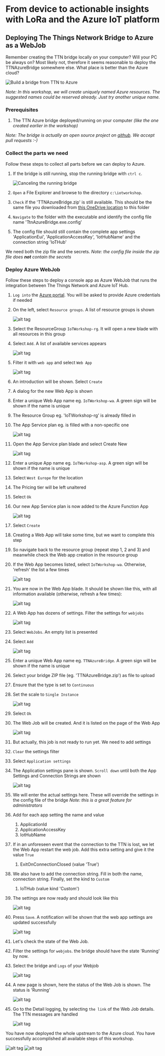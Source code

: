 # From device to actionable insights with LoRa and the Azure IoT platform

## Deploying The Things Network Bridge to Azure as a WebJob

Remember creating the TTN bridge locally on your computer? Will your PC be always on? Most likely not, therefore it seems reasonable to deploy the TTNAzureBridge somewhere else. What place is better than the Azure cloud?

![Build a bridge from TTN to Azure](img/msft/Picture08-build-a-bridge-frm-ttn-to-azure.png)

*Note: In this workshop, we will create uniquely named Azure resources. The suggested names could be reserved already. Just try another unique name.*

### Prerequisites

1. The TTN Azure bridge deployed/running on your computer _(like the one created earlier in the workshop)_

*Note: The bridge is actually an open source project on [github](https://github.com/sandervandevelde/TtnAzureBridge). We accept pull requests :-)*

### Collect the parts we need

Follow these steps to collect all parts before we can deploy to Azure.

1. If the bridge is still running, stop the running bridge with `ctrl c`.

    ![Canceling the running bridge](img/webjob/bridge-cancelation.png)

2. `Open` a File Explorer and browse to the directory `c:\iotworkshop`.

3. `Check` if the 'TTNAzureBridge.zip' is still available. This should be the same file you downloaded from [this OneDrive location](https://1drv.ms/f/s!At-2dMPHYH4-kP0ENT3ieMCvJPxeKA) to this folder

4. `Navigate` to the folder with the executable and identify the config file name 'TtnAzureBridge.exe.config'

5. The config file should still contain the complete app settings 'ApplicationEui', 'ApplicationAccessKey', 'IotHubName' and the connection string 'IoTHub'

We need both the zip file and the secrets. *Note: the config file inside the zip file does **not** contain the secrets*

### Deploy Azure WebJob

Follow these steps to deploy a console app as Azure WebJob that runs the integration between The Things Network and Azure IoT Hub.

1. `Log into` the [Azure portal](https://portal.azure.com/). You will be asked to provide Azure credentials if needed

2. On the left, select `Resource groups`. A list of resource groups is shown

    ![alt tag](img/azure-resource-groups.png)

3. Select the ResourceGroup `IoTWorkshop-rg`. It will open a new blade with all resources in this group

4. Select `Add`. A list of available services appears

    ![alt tag](img/azure-portal-add.png)

5. Filter it with `web app` and select `Web App`

    ![alt tag](img/azure-filter-web-app.png)

6. An introduction will be shown. Select `Create`

7. A dialog for the new Web App is shown

8. Enter a unique Web App name eg. `IoTWorkshop-wa`. A green sign will be shown if the name is unique

9. The Resource Group eg. 'IoTWorkshop-rg' is already filled in

10. The App Service plan eg. is filled with a non-specific one

    ![alt tag](img/webjob/webapp-creation.png)

11. Open the App Service plan blade and select Create New

    ![alt tag](img/azure-asp-create.png)

12. Enter a unique App name eg. `IoTWorkshop-asp`. A green sign will be shown if the name is unique

13. Select `West Europe` for the location

14. The Pricing tier will be left unaltered

15. Select `Ok`

16. Our new App Service plan is now added to the Azure Function App

    ![alt tag](img/webjob/webapp-created.png)

17. Select `Create`

18. Creating a Web App will take some time, but we want to complete this step

19. So navigate back to the resource group (repeat step 1, 2 and 3) and meanwhile check the Web app creation in the resource group

20. If the Web App becomes listed, select `IoTWorkshop-wa`. Otherwise, 'refresh' the list a few times

    ![alt tag](img/azure-portal-refresh.png)

21. You are now in the Web App blade. It should be shown like this, with all information available (otherwise, refresh a few times):

    ![alt tag](img/webjob/webapp-pane.png)

22. A Web App has dozens of settings. Filter the settings for `webjobs`

    ![alt tag](img/webjob/webapp-pane-filter.png)

23. Select `WebJobs`. An empty list is presented

24. Select `Add`

    ![alt tag](img/azure-portal-add.png)

25. Enter a unique Web App name eg. `TTNAzureBridge`. A green sign will be shown if the name is unique

26. Select your bridge ZIP file (eg. 'TTNAzureBridge.zip') as file to upload

27. Ensure that the type is set to `Continuous`

28. Set the scale to `Single Instance`

    ![alt tag](img/webjob/azure-web-job-add.png)

29. Select `Ok`

30. The Web Job will be created. And it is listed on the page of the Web App

    ![alt tag](img/webjob/azure-web-job-starting.png)

31. But actually, this job is not ready to run yet. We need to add settings

32. `Clear` the settings filter

33. Select `Application settings`

34. The Application settings pane is shown. `Scroll down` until both the App Settings and Connection Strings are shown

    ![alt tag](img/webjob/azure-web-job-app-settings.png)

35. We will enter the actual settings here. These will override the settings in the config file of the bridge *Note: this is a great feature for administrators*

36. Add for each app setting the name and value

    1. ApplicationId
    2. ApplicationAccessKey
    3. IotHubName

37. If in an unforeseen event that the connection to the TTN is lost, we let the Web App restart the web job. Add this extra setting and give it the value `True`

    1. ExitOnConnectionClosed (value 'True')

38. We also have to add the connection string. Fill in both the name, connection string. Finally, set the kind to `Custom`

    1. IoTHub (value kind 'Custom')

39. The settings are now ready and should look like this

    ![alt tag](img/webjob/azure-web-job-app-settings-ready.png)

40. Press `Save`. A notification will be shown that the web app settings are updated successfully

    ![alt tag](img/azure-portal-save.png)

41. Let's check the state of the Web Job.

42. Filter the settings for `webjobs`. the bridge should have the state 'Running' by now.

43. Select the bridge and `Logs` of your Webjob

    ![alt tag](img/bridge-list-web-job-logs.png)

44. A new page is shown, here the status of the Web Job is shown. The status is 'Running'

    ![alt tag](img/webjob/webapp-job-running.png)

45. Go to the Detail logging, by selecting `the link` of the Web Job details. The TTN messages are handled

    ![alt tag](img/webjob/webapp-job-logging.png)

You have now deployed the whole upstream to the Azure cloud. You have successfully accomplished all available steps of this workshop.

![alt tag](img/logos/microsoft.jpg) ![alt tag](img/logos/atos.png)
